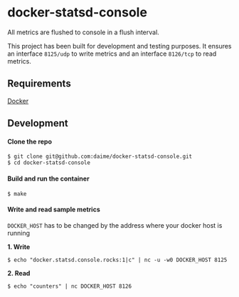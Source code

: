 # docker-statsd-console

All metrics are flushed to console in a flush interval.

This project has been built for development and testing purposes. It ensures an interface `8125/udp` to write metrics and an interface `8126/tcp` to read metrics.

## Requirements

[Docker](https://docs.docker.com/installation/)

## Development

#### Clone the repo

```console
$ git clone git@github.com:daime/docker-statsd-console.git
$ cd docker-statsd-console
```

#### Build and run the container

```console
$ make
```

#### Write and read sample metrics

`DOCKER_HOST` has to be changed by the address where your docker host is running

__1. Write__

```console
$ echo "docker.statsd.console.rocks:1|c" | nc -u -w0 DOCKER_HOST 8125
```

__2. Read__

```console
$ echo "counters" | nc DOCKER_HOST 8126
```
